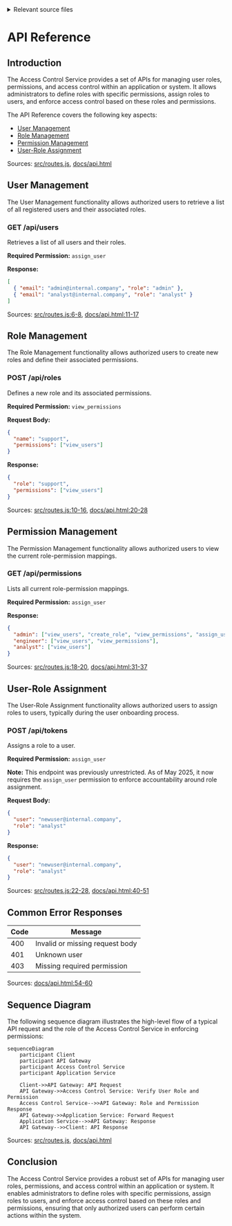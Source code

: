 <details>
<summary>Relevant source files</summary>

The following files were used as context for generating this wiki page:

- [src/routes.js](https://github.com/agattani123/access-control-service/blob/main/src/routes.js)
- [docs/api.html](https://github.com/agattani123/access-control-service/blob/main/docs/api.html)
</details>

# API Reference

## Introduction

The Access Control Service provides a set of APIs for managing user roles, permissions, and access control within an application or system. It allows administrators to define roles with specific permissions, assign roles to users, and enforce access control based on these roles and permissions.

The API Reference covers the following key aspects:

- [User Management](#user-management)
- [Role Management](#role-management)
- [Permission Management](#permission-management)
- [User-Role Assignment](#user-role-assignment)

Sources: [src/routes.js](), [docs/api.html]()

## User Management

The User Management functionality allows authorized users to retrieve a list of all registered users and their associated roles.

### GET /api/users

Retrieves a list of all users and their roles.

**Required Permission:** `assign_user`

**Response:**

```json
[
  { "email": "admin@internal.company", "role": "admin" },
  { "email": "analyst@internal.company", "role": "analyst" }
]
```

Sources: [src/routes.js:6-8](), [docs/api.html:11-17]()

## Role Management

The Role Management functionality allows authorized users to create new roles and define their associated permissions.

### POST /api/roles

Defines a new role and its associated permissions.

**Required Permission:** `view_permissions`

**Request Body:**

```json
{
  "name": "support",
  "permissions": ["view_users"]
}
```

**Response:**

```json
{
  "role": "support",
  "permissions": ["view_users"]
}
```

Sources: [src/routes.js:10-16](), [docs/api.html:20-28]()

## Permission Management

The Permission Management functionality allows authorized users to view the current role-permission mappings.

### GET /api/permissions

Lists all current role-permission mappings.

**Required Permission:** `assign_user`

**Response:**

```json
{
  "admin": ["view_users", "create_role", "view_permissions", "assign_user"],
  "engineer": ["view_users", "view_permissions"],
  "analyst": ["view_users"]
}
```

Sources: [src/routes.js:18-20](), [docs/api.html:31-37]()

## User-Role Assignment

The User-Role Assignment functionality allows authorized users to assign roles to users, typically during the user onboarding process.

### POST /api/tokens

Assigns a role to a user.

**Required Permission:** `assign_user`

**Note:** This endpoint was previously unrestricted. As of May 2025, it now requires the `assign_user` permission to enforce accountability around role assignment.

**Request Body:**

```json
{
  "user": "newuser@internal.company",
  "role": "analyst"
}
```

**Response:**

```json
{
  "user": "newuser@internal.company",
  "role": "analyst"
}
```

Sources: [src/routes.js:22-28](), [docs/api.html:40-51]()

## Common Error Responses

| Code | Message                        |
|------|--------------------------------|
| 400  | Invalid or missing request body |
| 401  | Unknown user                   |
| 403  | Missing required permission    |

Sources: [docs/api.html:54-60]()

## Sequence Diagram

The following sequence diagram illustrates the high-level flow of a typical API request and the role of the Access Control Service in enforcing permissions:

```mermaid
sequenceDiagram
    participant Client
    participant API Gateway
    participant Access Control Service
    participant Application Service

    Client->>API Gateway: API Request
    API Gateway->>Access Control Service: Verify User Role and Permission
    Access Control Service-->>API Gateway: Role and Permission Response
    API Gateway->>Application Service: Forward Request
    Application Service-->>API Gateway: Response
    API Gateway-->>Client: API Response
```

Sources: [src/routes.js](), [docs/api.html]()

## Conclusion

The Access Control Service provides a robust set of APIs for managing user roles, permissions, and access control within an application or system. It enables administrators to define roles with specific permissions, assign roles to users, and enforce access control based on these roles and permissions, ensuring that only authorized users can perform certain actions within the system.